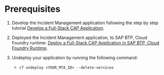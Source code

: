 # Prerequisites

1. Develop the Incident Management application following the step by step tutorial [Develop a Full-Stack CAP Application](https://developers.sap.com/group.cap-application-full-stack.html).

2. Deployed the Incident Management application, to SAP BTP, Cloud Foundry runtime: [Deploy a Full-Stack CAP Application in SAP BTP, Cloud Foundry Runtime](https://developers.sap.com/group.deploy-full-stack-cap-application.html).

3. Undeploy your application by running the following command:
   
   - `cf undeploy <YOUR_MTA_ID> --delete-services`

